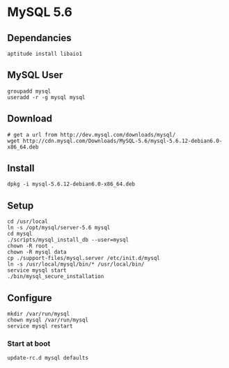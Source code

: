 # MySQL 5.6

## Dependancies

	aptitude install libaio1

## MySQL User

	groupadd mysql
	useradd -r -g mysql mysql

## Download

	# get a url from http://dev.mysql.com/downloads/mysql/
	wget http://cdn.mysql.com/Downloads/MySQL-5.6/mysql-5.6.12-debian6.0-x86_64.deb

## Install

	dpkg -i mysql-5.6.12-debian6.0-x86_64.deb

## Setup

	cd /usr/local
	ln -s /opt/mysql/server-5.6 mysql
	cd mysql
	./scripts/mysql_install_db --user=mysql
	chown -R root .
	chown -R mysql data
	cp ./support-files/mysql.server /etc/init.d/mysql
	ln -s /usr/local/mysql/bin/* /usr/local/bin/
	service mysql start
	./bin/mysql_secure_installation

## Configure

	mkdir /var/run/mysql
	chown mysql /var/run/mysql
	service mysql restart

### Start at boot

	update-rc.d mysql defaults